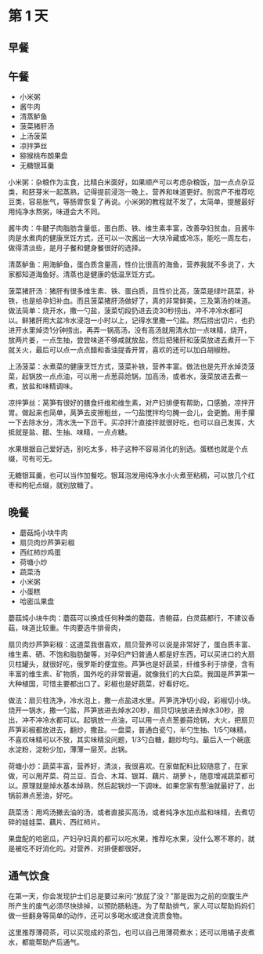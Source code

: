 # 第 1 天

## 早餐




## 午餐

* 小米粥
* 酱牛肉
* 清蒸鲈鱼
* 菠菜猪肝汤
* 上汤菠菜
* 凉拌笋丝
* 猕猴桃布朗果盘
* 无糖银耳羹


小米粥：杂粮作为主食，比精白米面好，如果顺产可以考虑杂粮饭，加一点点杂豆类，和胚芽米一起蒸熟，记得提前浸泡一晚上，营养和味道更好。剖宫产不推荐吃豆类，容易胀气，等肠胃恢复了再说。小米粥的教程就不发了，太简单，提醒最好用纯净水熬粥，味道会大不同。

酱牛肉：牛腱子肉脂肪含量低，蛋白质、铁、维生素丰富，改善孕妇贫血，且酱牛肉是水煮肉的健康烹饪方式，还可以一次酱出一大块冷藏或冷冻，能吃一周左右，做得清淡些，是月子餐和健身餐很好的选择。

清蒸鲈鱼：用海鲈鱼，蛋白质含量高，性价比很高的海鱼，营养我就不多说了，大家都知道海鱼好。清蒸也是健康的低温烹饪方式。

菠菜猪肝汤：猪肝有很多维生素、铁、蛋白质，且性价比高，菠菜是绿叶蔬菜，补铁，也是给孕妇补血。而且菠菜猪肝汤做好了，真的非常鲜美，三及第汤的味道。做法简单：烧开水，撒一勺盐，菠菜切段扔进去烫30秒捞出，冲不冲冷水都可以。鲜猪肝用大盆冷水浸泡一小时以上，记得水里撒一勺盐。然后捞出切片，也扔进开水里焯烫1分钟捞出。再弄一锅高汤，没有高汤就用清水加一点味精，烧开，放两片姜，一点生抽，尝尝味道不够咸就放盐，然后把猪肝和菠菜放进去煮开一下就关火，最后可以点一点点醋和香油提香开胃，喜欢的还可以加白胡椒粉。

上汤菠菜：水煮菜的健康烹饪方式，菠菜补铁，营养丰富。做法也是先开水焯烫菠菜，起锅放一点点油，可以用一点葱蒜炝锅，加高汤，或者水，菠菜放进去煮一煮，放盐和味精调味。

凉拌笋丝：莴笋有很好的膳食纤维和维生素，对产妇排便有帮助，口感脆，凉拌开胃。做起来也简单，莴笋去皮擦粗丝，一勺盐搅拌均匀腌一会儿，会更脆。用手攥一下去除水分，清水洗一下沥干。买凉拌汁直接拌就很好吃，也可以自己发挥，大抵就是盐、醋、生抽、味精，一点点糖。

水果根据自己爱好选，别吃太多，柿子这种不容易消化的别选。蛋糕也就是个点缀，可有可无。

无糖银耳羹，也可以当作加餐吃。银耳泡发用纯净水小火煮至粘稠，可以放几个红枣和枸杞点缀，就别放糖了。


##  晚餐

* 蘑菇炖小块牛肉
* 扇贝肉炒芦笋彩椒
* 西红柿炒鸡蛋
* 荷塘小炒
* 蔬菜汤
* 小米粥
* 小蛋糕
* 哈密瓜果盘

蘑菇炖小块牛肉：蘑菇可以换成任何种类的蘑菇，杏鲍菇，白灵菇都行，不建议香菇，味道比较重。牛肉要选牛排骨肉，

扇贝肉炒芦笋彩椒：这道菜我很喜欢，扇贝营养可以说是非常好了，蛋白质丰富、维生素、硒、不饱和脂肪酸等，对孕妇产妇普通人都是好东西，可以买进口的大扇贝柱罐头，就很好吃，俄罗斯的便宜些。芦笋也是好蔬菜，纤维多利于排便，含有丰富的维生素、矿物质，国外吃的非常普遍，就像我们的大白菜。我国是芦笋第一大种植国，可惜主要都出口了。彩椒也是好蔬菜，好看好吃。

做法：扇贝柱洗净，冷水泡上，撒一点盐进水里。芦笋洗净切小段，彩椒切小块。烧开一锅水，撒一勺盐，芦笋放进去焯水20秒，扇贝切块放进去焯水30秒，捞出，冲不冲冷水都可以。起锅放一点油，可以用一点点葱姜蒜炝锅，大火，把扇贝芦笋彩椒都放进去，翻炒，撒盐。一盘菜，普通白瓷勺，半勺生抽、1/5勺味精，不喜欢味精可以不放，其实味精没问题，1/3勺白糖，翻炒均匀。最后入一个碗底水淀粉，淀粉少加，薄薄一层芡。出锅。

荷塘小炒：蔬菜丰富，营养好，清淡，我很喜欢。在家做配料比较随意了，在家做，可以用芹菜、荷兰豆、百合、木耳、银耳、藕片、胡萝卜，随意增减蔬菜都可以。原理就是焯水基本焯熟，然后起锅炒一下调味。如果您家有葱油就最好了，出锅前淋点葱油，好吃。

蔬菜汤：用鸡汤撇去油的汤，或者直接买高汤，或者纯净水加点盐和味精，去煮切碎的娃娃菜、藕片、西红柿片。

果盘配的哈密瓜，产妇孕妇真的都可以吃水果，推荐吃水果，没什么寒不寒的，就是被吃不好消化的。对营养、对排便都很好。


## 通气饮食

在第一天，你会发现护士们总是要过来问:“放屁了没？”那是因为之前的空腹生产所产生的废气必须尽快排掉，以预防肠粘连。为了帮助排气，家人可以帮助妈妈们做一些翻身等简单的动作，还可以多喝水或进食流质食物。

这里推荐薄荷茶，可以买现成的茶包，也可以自己用薄荷煮水；还可以用橘子皮煮水，都能帮助产后通气。
